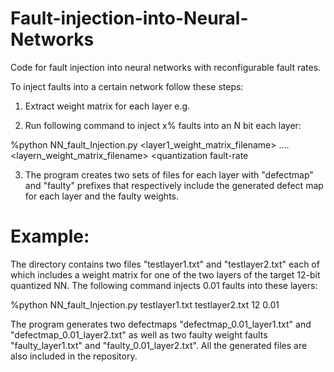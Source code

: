 # Fault-injection-into-Neural-Networks

Code for fault injection into neural networks with reconfigurable fault rates.

To inject faults into a certain network follow these steps:
1. Extract weight matrix for each layer e.g. 

2. Run following command to inject x% faults into an N bit each layer:

%python NN_fault_Injection.py <layer1_weight_matrix_filename> .... <layern_weight_matrix_filename>  <quantization fault-rate

3. The program creates two sets of files for each layer with "defectmap" and "faulty" prefixes that respectively include the generated defect map for each layer and the faulty weights.

# Example:

The directory contains two files "testlayer1.txt" and "testlayer2.txt" each of which includes a weight matrix for one of the two layers of the target 12-bit quantized NN. The following command injects 0.01 faults into these layers:

%python NN_fault_Injection.py testlayer1.txt testlayer2.txt 12 0.01

The program generates two defectmaps "defectmap_0.01_layer1.txt" and "defectmap_0.01_layer2.txt" as well as two faulty weight faults "faulty_layer1.txt" and "faulty_0.01_layer2.txt". All the generated files are also included in the repository.


